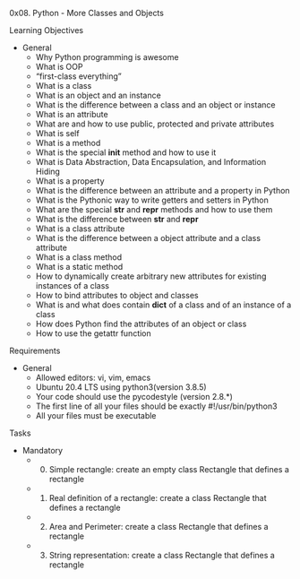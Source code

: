 0x08. Python - More Classes and Objects

Learning Objectives
- General
	- Why Python programming is awesome
	- What is OOP
	- “first-class everything”
	- What is a class
	- What is an object and an instance
	- What is the difference between a class and an object or instance
	- What is an attribute
	- What are and how to use public, protected and private attributes
	- What is self
	- What is a method
	- What is the special __init__ method and how to use it
	- What is Data Abstraction, Data Encapsulation, and Information Hiding
	- What is a property
	- What is the difference between an attribute and a property in Python
	- What is the Pythonic way to write getters and setters in Python
	- What are the special __str__ and __repr__ methods and how to use them
	- What is the difference between __str__ and __repr__
	- What is a class attribute
	- What is the difference between a object attribute and a class attribute
	- What is a class method
	- What is a static method
	- How to dynamically create arbitrary new attributes for existing instances of a class
	- How to bind attributes to object and classes
	- What is and what does contain __dict__ of a class and of an instance of a class
	- How does Python find the attributes of an object or class
	- How to use the getattr function

Requirements
- General
	- Allowed editors: vi, vim, emacs
	- Ubuntu 20.4 LTS using python3(version 3.8.5)
	- Your code should use the pycodestyle (version 2.8.*)
	- The first line of all your files should be exactly #!/usr/bin/python3
	- All your files must be executable

Tasks
- Mandatory
	- 0. Simple rectangle: create an empty class Rectangle that defines a rectangle
	- 1. Real definition of a rectangle: create a class Rectangle that defines a rectangle
	- 2. Area and Perimeter: create a class Rectangle that defines a rectangle
	- 3. String representation: create a class Rectangle that defines a rectangle
